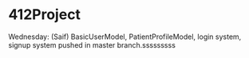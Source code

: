 # 412Project

Wednesday: (Saif) BasicUserModel, PatientProfileModel, login system, signup system pushed in master branch.sssssssss